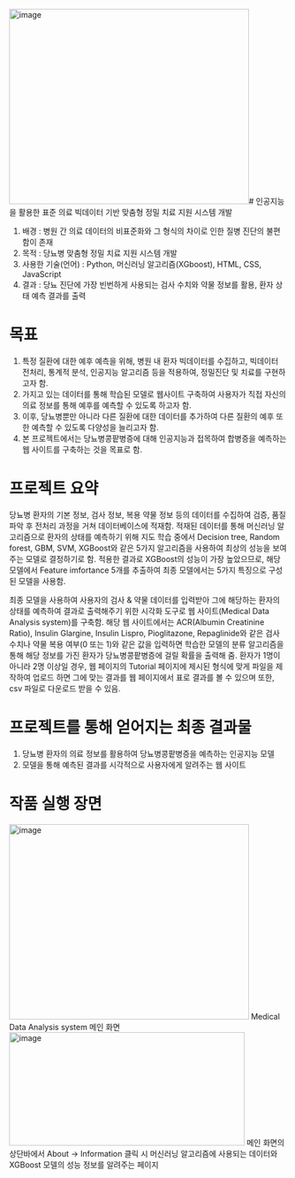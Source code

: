<img width="434" height="353" alt="image" src="https://github.com/user-attachments/assets/e9e286f9-75c7-4d8c-b3ab-04dd10dab580" /># 인공지능을 활용한 표준 의료 빅데이터 기반 맞춤형 정밀 치료 지원 시스템 개발
1. 배경 : 병원 간 의료 데이터의 비표준화와 그 형식의 차이로 인한 질병 진단의 불편함이 존재
2. 목적 : 당뇨병 맞춤형 정밀 치료 지원 시스템 개발
3. 사용한 기술(언어) : Python, 머신러닝 알고리즘(XGboost), HTML, CSS, JavaScript
4. 결과 : 당뇨 진단에 가장 빈번하게 사용되는 검사 수치와 약물 정보를 활용, 환자 상태 예측 결과를 출력

# 목표
1. 특정 질환에 대한 예후 예측을 위해, 병원 내 환자 빅데이터를 수집하고, 빅데이터 전처리, 통계적 분석, 인공지능 알고리즘 등을 적용하여, 정밀진단 및 치료를 구현하고자 함.
2. 가지고 있는 데이터를 통해 학습된 모델로 웹사이트 구축하여 사용자가 직접 자신의 의료 정보를 통해 예후를 예측할 수 있도록 하고자 함.
3. 이후, 당뇨병뿐만 아니라 다른 질환에 대한 데이터를 추가하여 다른 질환의 예후 또한 예측할 수 있도록 다양성을 늘리고자 함.
4. 본 프로젝트에서는 당뇨병콩팥병증에 대해 인공지능과 접목하여 합병증을 예측하는 웹 사이트를 구축하는 것을 목표로 함.

# 프로젝트 요약
 당뇨병 환자의 기본 정보, 검사 정보, 복용 약물 정보 등의 데이터를 수집하여 검증, 품질 파악 후 전처리 과정을 거쳐 데이터베이스에 적재함. 적재된 데이터를 통해 머신러닝 알고리즘으로 환자의 상태를 예측하기 위해 지도 학습 중에서  Decision tree, Random forest, GBM, SVM, XGBoost와 같은 5가지 알고리즘을 사용하여 최상의 성능을 보여주는 모델로 결정하기로 함. 적용한 결과로 XGBoost의 성능이 가장 높았으므로, 해당 모델에서 Feature imfortance 5개를 추출하여 최종 모델에서는 5가지 특징으로 구성된 모델을 사용함. 

 최종 모델을 사용하여 사용자의 검사 & 약물 데이터를 입력받아 그에 해당하는 환자의 상태를 예측하여 결과로 출력해주기 위한 시각화 도구로 웹 사이트(Medical Data Analysis system)를 구축함. 해당 웹 사이트에서는 ACR(Albumin Creatinine Ratio), Insulin Glargine, Insulin Lispro, Pioglitazone, Repaglinide와 같은 검사 수치나 약물 복용 여부(0 또는 1)와 같은 값을 입력하면 학습한 모델의 분류 알고리즘을 통해 해당 정보를 가진 환자가 당뇨병콩팥병증에 걸릴 확률을 출력해 줌. 환자가 1명이 아니라 2명 이상일 경우, 웹 페이지의 Tutorial 페이지에 제시된 형식에 맞게 파일을 제작하여 업로드 하면 그에 맞는 결과를 웹 페이지에서 표로 결과를 볼 수 있으며 또한, csv 파일로 다운로드 받을 수 있음.

# 프로젝트를 통해 얻어지는 최종 결과물 
1. 당뇨병 환자의 의료 정보를 활용하여 당뇨병콩팥병증을 예측하는 인공지능 모델
2. 모델을 통해 예측된 결과를 시각적으로 사용자에게 알려주는 웹 사이트


# 작품 실행 장면
<img width="434" height="353" alt="image" src="https://github.com/user-attachments/assets/66596730-a1e9-43d0-aa30-9f9203c5fb83" />
Medical Data Analysis system 메인 화면 
<img width="426" height="205" alt="image" src="https://github.com/user-attachments/assets/8d2cbc92-b6c1-488a-a823-ceb0aad6b956" />
메인 화면의 상단바에서 About → Information 클릭 시
머신러닝 알고리즘에 사용되는 데이터와 XGBoost 모델의 성능 정보를 알려주는 페이지


